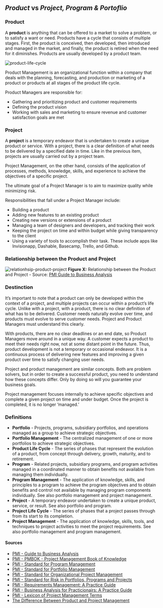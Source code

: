 ## *Product* vs *Project, Program & Portoflio*

### Product
A **product** is anything that can be offered to a market to solve a problem, or to satisfy a want or need. Products have a cycle that consists of multiple stages. First, the product is conceived, then developed, then introduced and managed in the market, and finally, the product is retired when the need for it diminishes. Products are usually developed by a product team.

![product-life-cycle](https://blog.remesh.ai/hs-fs/hubfs/InnovationCycle-01.png?width=3334&name=InnovationCycle-01.png)

Product Management is an organizational function within a company that deals with the planning, forecasting, and production or marketing of a product or products at all stages of the product life cycle.

Product Managers are responsible for:
* Gathering and prioritizing product and customer requirements
* Defining the product vision
* Working with sales and marketing to ensure revenue and customer satisfaction goals are met


### Project
A **project** is a temporary endeavor that is undertaken to create a unique product or service. With a project, there is a clear definition of what needs to be delivered by a specified date in time. Like in the previous item, projects are usually carried out by a project team. 


Project Management, on the other hand, consists of the application of processes, methods, knowledge, skills, and experience to achieve the objectives of a specific project.

The ultimate goal of a Project Manager is to aim to maximize quality while minimizing risk.

Responsibilities that fall under a Project Manager include:

* Building a product
* Adding new features to an existing product
* Creating new versions or extensions of a product
* Managing a team of designers and developers, and tracking their work
* Keeping the project on time and within budget while giving transparency to the client
* Using a variety of tools to accomplish their task. These include apps like Invisionapp, Dashable, Basecamp, Trello, and Github.


### Relationship between the Product and Project

![relationhsip-product-project](http://localhost:3000/assets/img/pmi/pmi-relationship-product-project.png)
**Figure X:** Relationship between the Product and Project - Source: [PMI Guide to Business Analysis](https://www.pmi.org/pmbok-guide-standards/foundational/business-analysis)



### Destinction
It’s important to note that a product can only be developed within the context of a project, and multiple projects can occur within a product’s life cycle. Unlike with a project, with a product, there is no clear definition of what has to be delivered. Customer needs naturally evolve over time, and products must evolve to serve customer needs. Project and Product Managers must understand this clearly.

With products, there are no clear deadlines or an end date, so Product Managers move around in a unique way. A customer expects a product to meet their needs right now, not at some distant point in the future. Thus, product development is not a temporary or occasional endeavor. It is a continuous process of delivering new features and improving a given product over time to satisfy changing user needs.

Project and product management are similar concepts. Both are problem solvers, but in order to create a successful product, you need to understand how these concepts differ. Only by doing so will you guarantee your business goals. 

Project management focuses internally to achieve specific objectives and complete a given project on time and under budget. Once the project is completed, it is no longer ‘managed.’

### Definitions

* **Portfolio** - Projects, programs, subsidiary portfolios, and operations managed as a group to achieve strategic objectives.
* **Portfolio Management** - The centralized management of one or more portfolios to achieve strategic objectives.
* **Product Life Cycle** - The series of phases that represent the evolution of a product, from concept through delivery, growth, maturity, and to retirement.
* **Program** - Related projects, subsidiary programs, and program activities managed in a coordinated manner to obtain benefits not available from managing them individually.
* **Program Management** - The application of knowledge, skills, and principles to a program to achieve the program objectives and to obtain benefits and control not available by managing program components individually. See also portfolio management and project management.
* **Project** - A temporary endeavor undertaken to create a unique product, service, or result. See also portfolio and program.
* **Project Life Cycle** - The series of phases that a project passes through from its start to its completion.
* **Project Management** - The application of knowledge, skills, tools, and techniques to project activities to meet the project requirements. See also portfolio management and program management.

#### Sources
* [PMI - Guide to Business Analysis](https://www.pmi.org/pmbok-guide-standards/foundational/business-analysis)
* [PMI - PMBOK - Project Management Book of Knowledge](https://www.pmi.org/pmbok-guide-standards/foundational/pmbok)
* [PMI - Standard for Program Management](https://www.pmi.org/pmbok-guide-standards/foundational/program-management)
* [PMI - Standard for Portfolio Management](https://www.pmi.org/pmbok-guide-standards/foundational/standard-for-portfolio-management)
* [PMI - Standard for Organizational Project Management](https://www.pmi.org/pmbok-guide-standards/foundational/organizational-project-management)
* [PMI - Standard for Risk in Portfolios, Programs and Projects](https://www.pmi.org/pmbok-guide-standards/foundational/risk-management)
* [PMI - Requirements Management: A Practice Guide](https://www.pmi.org/pmbok-guide-standards/practice-guides/requirements-management)
* [PMI - Business Analysis for Practicionairs: A Practice Guide](https://www.pmi.org/pmbok-guide-standards/practice-guides/business-analysis)
* [PMI - Lexicon of Project Management Terms](https://www.pmi.org/pmbok-guide-standards/lexicon)
* [The Difference Between Product and Project Management](https://www.koombea.com/blog/the-difference-between-product-and-project-management/)
